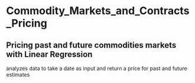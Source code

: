 # Commodity_Markets_and_Contracts_Pricing

## Pricing past and future commodities markets with Linear Regression ##
analyzes data to take a date as input and return a price for past and future estimates 
